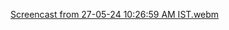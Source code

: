 [Screencast from 27-05-24 10:26:59 AM IST.webm](https://github.com/Ayush0054/share-greet-public/assets/97244608/c6b33fca-e8e4-477e-a7a7-3087fb7e7833)
